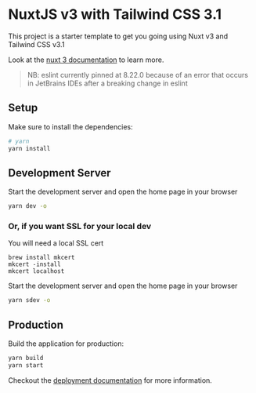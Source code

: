# NuxtJS v3 with Tailwind CSS 3.1

This project is a starter template to get you going using Nuxt v3 and
Tailwind CSS v3.1

Look at the [nuxt 3 documentation](https://v3.nuxtjs.org) to learn more.

> NB: eslint currently pinned at 8.22.0 because of an error that occurs in JetBrains IDEs after a breaking change
> in eslint

## Setup

Make sure to install the dependencies:

```bash
# yarn
yarn install
```

## Development Server

Start the development server and open the home page in your browser

```bash
yarn dev -o
```

### Or, if you want SSL for your local dev

You will need a local SSL cert

```shell
brew install mkcert
mkcert -install
mkcert localhost
```

Start the development server and open the home page in your browser

```bash
yarn sdev -o
```


## Production

Build the application for production:

```bash
yarn build
yarn start
```

Checkout the [deployment documentation](https://v3.nuxtjs.org/guide/deploy/presets) for more information.
